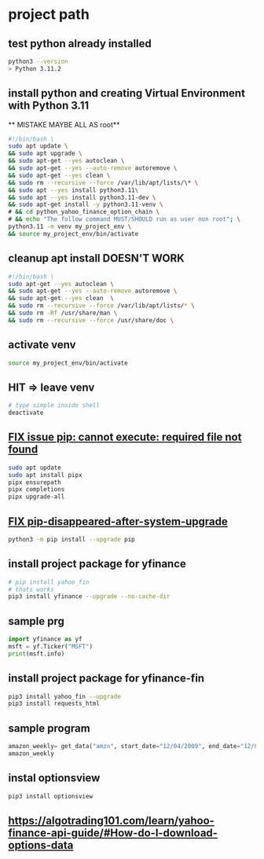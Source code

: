 # project path

## test python already installed

```bash
python3 --version
> Python 3.11.2
```

## install python and creating Virtual Environment with Python 3.11

** MISTAKE MAYBE ALL AS root**

```bash
#!/bin/bash \
sudo apt update \
&& sudo apt upgrade \
&& sudo apt-get --yes autoclean \
&& sudo apt-get --yes --auto-remove autoremove \
&& sudo apt-get --yes clean \
&& sudo rm --recursive --force /var/lib/apt/lists/\* \
&& sudo apt --yes install python3.11\
&& sudo apt --yes install python3.11-dev \
&& sudo apt-get install -y python3.11-venv \
# && cd python_yahoo_finance_option_chain \
# && echo "The follow command MUST/SHOULD run as user non root"; \
python3.11 -m venv my_project_env \
&& source my_project_env/bin/activate

```

## cleanup apt install DOESN'T WORK

```bash
#!/bin/bash \
sudo apt-get --yes autoclean \
&& sudo apt-get --yes --auto-remove autoremove \
&& sudo apt-get --yes clean  \
&& sudo rm --recursive --force /var/lib/apt/lists/* \
&& sudo rm -Rf /usr/share/man \
&& sudo rm --recursive --force /usr/share/doc \
```

## activate venv

```bash
source my_project_env/bin/activate
```

## HIT => leave venv

```bash
# type simple inside shell
deactivate
```

## [FIX issue pip: cannot execute: required file not found](https://askubuntu.com/questions/1480890/pip-disappeared-after-system-upgrade)

```bash
sudo apt update
sudo apt install pipx
pipx ensurepath
pipx completions
pipx upgrade-all

```

## [FIX pip-disappeared-after-system-upgrade ](https://askubuntu.com/questions/1480890/pip-disappeared-after-system-upgrade)

```bash
python3 -m pip install --upgrade pip
```

## install project package for yfinance

```bash
# pip install yahoo_fin
# thats works
pip3 install yfinance --upgrade --no-cache-dir
```

## sample prg

```python
import yfinance as yf
msft = yf.Ticker("MSFT")
print(msft.info)
```

## install project package for yfinance-fin

```bash
pip3 install yahoo_fin --upgrade
pip3 install requests_html
```

## sample program

```python
amazon_weekly= get_data("amzn", start_date="12/04/2009", end_date="12/04/2019", index_as_date = True, interval="1wk")
amazon_weekly
```

## instal optionsview

```python
pip3 install optionsview
```

## https://algotrading101.com/learn/yahoo-finance-api-guide/#How-do-I-download-options-data
